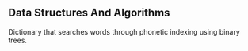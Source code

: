 ## Data Structures And Algorithms
Dictionary that searches words through phonetic indexing using binary trees.
